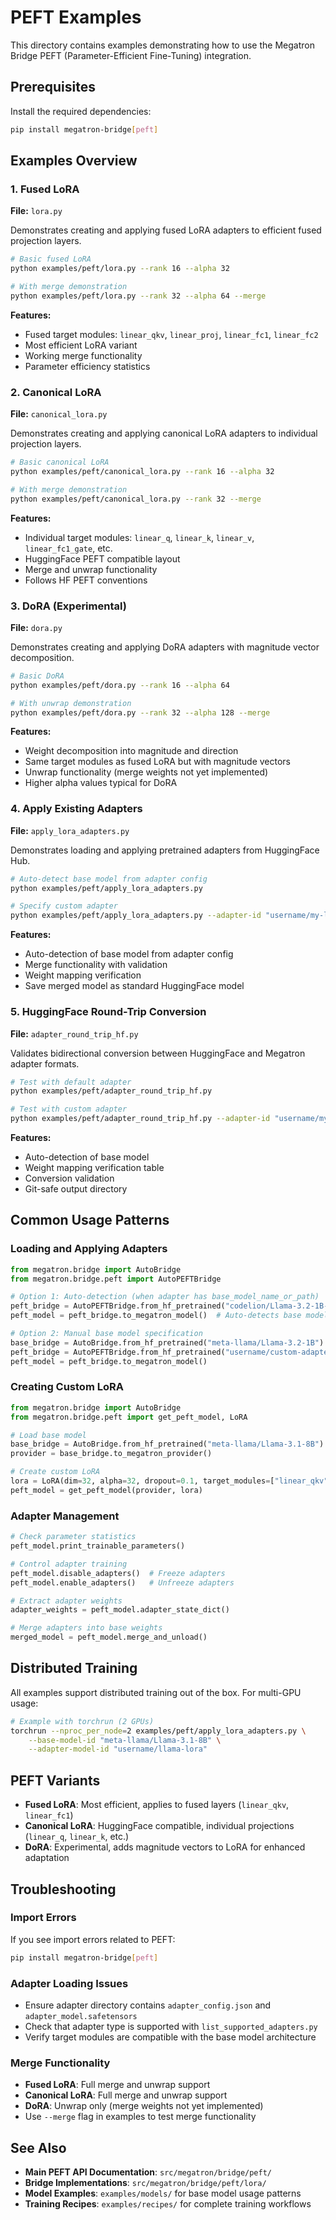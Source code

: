 # PEFT Examples

This directory contains examples demonstrating how to use the Megatron Bridge PEFT (Parameter-Efficient Fine-Tuning) integration.

## Prerequisites

Install the required dependencies:
```bash
pip install megatron-bridge[peft]
```

## Examples Overview

### 1. Fused LoRA
**File:** `lora.py`

Demonstrates creating and applying fused LoRA adapters to efficient fused projection layers.

```bash
# Basic fused LoRA
python examples/peft/lora.py --rank 16 --alpha 32

# With merge demonstration
python examples/peft/lora.py --rank 32 --alpha 64 --merge
```

**Features:**
- Fused target modules: `linear_qkv`, `linear_proj`, `linear_fc1`, `linear_fc2`
- Most efficient LoRA variant
- Working merge functionality
- Parameter efficiency statistics

### 2. Canonical LoRA
**File:** `canonical_lora.py`

Demonstrates creating and applying canonical LoRA adapters to individual projection layers.

```bash
# Basic canonical LoRA
python examples/peft/canonical_lora.py --rank 16 --alpha 32

# With merge demonstration
python examples/peft/canonical_lora.py --rank 32 --merge
```

**Features:**
- Individual target modules: `linear_q`, `linear_k`, `linear_v`, `linear_fc1_gate`, etc.
- HuggingFace PEFT compatible layout
- Merge and unwrap functionality
- Follows HF PEFT conventions

### 3. DoRA (Experimental)
**File:** `dora.py`

Demonstrates creating and applying DoRA adapters with magnitude vector decomposition.

```bash
# Basic DoRA
python examples/peft/dora.py --rank 16 --alpha 64

# With unwrap demonstration
python examples/peft/dora.py --rank 32 --alpha 128 --merge
```

**Features:**
- Weight decomposition into magnitude and direction
- Same target modules as fused LoRA but with magnitude vectors
- Unwrap functionality (merge weights not yet implemented)
- Higher alpha values typical for DoRA

### 4. Apply Existing Adapters
**File:** `apply_lora_adapters.py`

Demonstrates loading and applying pretrained adapters from HuggingFace Hub.

```bash
# Auto-detect base model from adapter config
python examples/peft/apply_lora_adapters.py

# Specify custom adapter
python examples/peft/apply_lora_adapters.py --adapter-id "username/my-lora"
```

**Features:**
- Auto-detection of base model from adapter config
- Merge functionality with validation
- Weight mapping verification
- Save merged model as standard HuggingFace model

### 5. HuggingFace Round-Trip Conversion
**File:** `adapter_round_trip_hf.py`

Validates bidirectional conversion between HuggingFace and Megatron adapter formats.

```bash
# Test with default adapter
python examples/peft/adapter_round_trip_hf.py

# Test with custom adapter
python examples/peft/adapter_round_trip_hf.py --adapter-id "username/my-adapter"
```

**Features:**
- Auto-detection of base model
- Weight mapping verification table
- Conversion validation
- Git-safe output directory

## Common Usage Patterns

### Loading and Applying Adapters
```python
from megatron.bridge import AutoBridge
from megatron.bridge.peft import AutoPEFTBridge

# Option 1: Auto-detection (when adapter has base_model_name_or_path)
peft_bridge = AutoPEFTBridge.from_hf_pretrained("codelion/Llama-3.2-1B-Instruct-tool-calling-lora")
peft_model = peft_bridge.to_megatron_model()  # Auto-detects base model

# Option 2: Manual base model specification
base_bridge = AutoBridge.from_hf_pretrained("meta-llama/Llama-3.2-1B")
peft_bridge = AutoPEFTBridge.from_hf_pretrained("username/custom-adapter", base_bridge)
peft_model = peft_bridge.to_megatron_model()
```

### Creating Custom LoRA
```python
from megatron.bridge import AutoBridge
from megatron.bridge.peft import get_peft_model, LoRA

# Load base model
base_bridge = AutoBridge.from_hf_pretrained("meta-llama/Llama-3.1-8B")
provider = base_bridge.to_megatron_provider()

# Create custom LoRA
lora = LoRA(dim=32, alpha=32, dropout=0.1, target_modules=["linear_qkv", "linear_fc1"])
peft_model = get_peft_model(provider, lora)
```

### Adapter Management
```python
# Check parameter statistics
peft_model.print_trainable_parameters()

# Control adapter training
peft_model.disable_adapters()  # Freeze adapters
peft_model.enable_adapters()   # Unfreeze adapters

# Extract adapter weights
adapter_weights = peft_model.adapter_state_dict()

# Merge adapters into base weights
merged_model = peft_model.merge_and_unload()
```

## Distributed Training

All examples support distributed training out of the box. For multi-GPU usage:

```bash
# Example with torchrun (2 GPUs)
torchrun --nproc_per_node=2 examples/peft/apply_lora_adapters.py \
    --base-model-id "meta-llama/Llama-3.1-8B" \
    --adapter-model-id "username/llama-lora"
```

## PEFT Variants

- **Fused LoRA**: Most efficient, applies to fused layers (`linear_qkv`, `linear_fc1`)
- **Canonical LoRA**: HuggingFace compatible, individual projections (`linear_q`, `linear_k`, etc.)
- **DoRA**: Experimental, adds magnitude vectors to LoRA for enhanced adaptation

## Troubleshooting

### Import Errors
If you see import errors related to PEFT:
```bash
pip install megatron-bridge[peft]
```

### Adapter Loading Issues
- Ensure adapter directory contains `adapter_config.json` and `adapter_model.safetensors`
- Check that adapter type is supported with `list_supported_adapters.py`
- Verify target modules are compatible with the base model architecture

### Merge Functionality
- **Fused LoRA**: Full merge and unwrap support
- **Canonical LoRA**: Full merge and unwrap support
- **DoRA**: Unwrap only (merge weights not yet implemented)
- Use `--merge` flag in examples to test merge functionality

## See Also

- **Main PEFT API Documentation**: `src/megatron/bridge/peft/`
- **Bridge Implementations**: `src/megatron/bridge/peft/lora/`
- **Model Examples**: `examples/models/` for base model usage patterns
- **Training Recipes**: `examples/recipes/` for complete training workflows